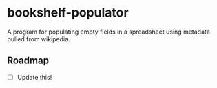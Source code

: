 # bookshelf-populator

A program for populating empty fields in a spreadsheet using metadata pulled from wikipedia.

## Roadmap

- [ ] Update this!

